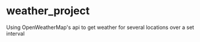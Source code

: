 # weather_project
Using OpenWeatherMap's api to get weather for several locations over a set interval

